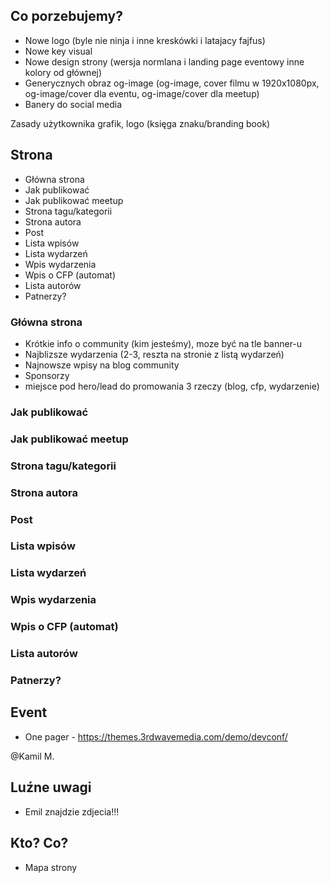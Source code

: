 ## Co porzebujemy?

- Nowe logo (byle nie ninja i inne kreskówki i latajacy fajfus)
- Nowe key visual
- Nowe design strony (wersja normlana i landing page eventowy inne kolory od głównej)
- Generycznych obraz og-image (og-image, cover filmu w 1920x1080px, og-image/cover dla eventu, og-image/cover dla meetup)
- Banery do social media

Zasady użytkownika grafik, logo (księga znaku/branding book)

## Strona

- Główna strona
- Jak publikować
- Jak publikować meetup
- Strona tagu/kategorii
- Strona autora
- Post
- Lista wpisów
- Lista wydarzeń
- Wpis wydarzenia
- Wpis o CFP (automat)
- Lista autorów
- Patnerzy?

### Główna strona
- Krótkie info o community (kim jesteśmy), moze być na tle banner-u
- Najblizsze wydarzenia (2-3, reszta na stronie z listą wydarzeń)
- Najnowsze wpisy na blog community
- Sponsorzy
- miejsce pod hero/lead do promowania 3 rzeczy (blog, cfp, wydarzenie)

### Jak publikować


### Jak publikować meetup


### Strona tagu/kategorii


### Strona autora


### Post


### Lista wpisów


### Lista wydarzeń


### Wpis wydarzenia


### Wpis o CFP (automat)


### Lista autorów


### Patnerzy?


## Event

- One pager - https://themes.3rdwavemedia.com/demo/devconf/

@Kamil M.

## Luźne uwagi

- Emil znajdzie zdjecia!!!

## Kto? Co?

- Mapa strony


